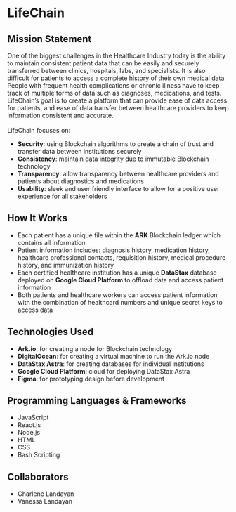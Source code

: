 # LifeChain

## Mission Statement
One of the biggest challenges in the Healthcare Industry today is the ability to maintain consistent patient data that can be easily and securely transferred between clinics, hospitals, labs, and specialists. It is also difficult for patients to access a complete history of their own medical data. People with frequent health complications or chronic illness have to keep track of multiple forms of data such as diagnoses, medications, and tests. LifeChain’s goal is to create a platform that can provide ease of data access for patients, and ease of data transfer between healthcare providers to keep information consistent and accurate.<br /><br />
LifeChain focuses on:<br />
- **Security**: using Blockchain algorithms to create a chain of trust and transfer data between institutions securely<br />
- **Consistency**: maintain data integrity due to immutable Blockchain technology <br />
- **Transparency**: allow transparency between healthcare providers and patients about diagnostics and medications<br />
- **Usability**: sleek and user friendly interface to allow for a positive user experience for all stakeholders<br />

## How It Works
- Each patient has a unique file within the **ARK** Blockchain ledger which contains all information
- Patient information includes: diagnosis history, medication history, healthcare professional contacts, requisition history, medical procedure history, and immunization history
- Each certified healthcare institution has a unique **DataStax** database deployed on **Google Cloud Platform** to offload data and access patient information
- Both patients and healthcare workers can access patient information with the combination of healthcard numbers and unique secret keys to access data

## Technologies Used
- **Ark.io**: for creating a node for Blockchain technology
- **DigitalOcean**: for creating a virtual machine to run the Ark.io node
- **DataStax Astra**: for creating databases for individual institutions
- **Google Cloud Platform**: cloud for deploying DataStax Astra
- **Figma**: for prototyping design before development

## Programming Languages & Frameworks
- JavaScript
- React.js
- Node.js
- HTML
- CSS
- Bash Scripting

## Collaborators
- Charlene Landayan
- Vanessa Landayan
